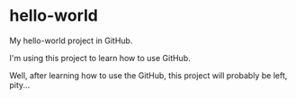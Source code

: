 hello-world
===========

My hello-world project in GitHub.

I'm using this project to learn how to use GitHub.

Well, after learning how to use the GitHub, this project will probably be left, pity...
